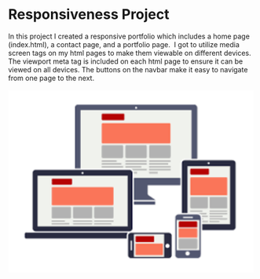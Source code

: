 # Responsiveness Project

In this project I created a responsive portfolio which includes a home page (index.html), a contact page, and a portfolio page.&nbsp; I got to utilize media screen tags on my html pages to make them viewable on different devices.&nbsp; The viewport meta tag is included on each html page to ensure it can be viewed on all devices. The buttons on the navbar make it easy to navigate from one page to the next.
<br>
<br>
<img src="assets/images/downloadsize.png" alt="Drawing" style="width: 500px; float: center;" />

